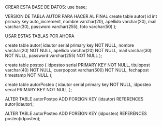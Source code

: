 CREAR ESTA BASE DE DATOS:
use base;

VERSION DE TABLA AUTOR PARA HACER AL FINAL
create table autor(
    id int primary key auto_increment,
    nombre varchar(20),
    apellido varchar(20),
    mail varchar(30),
    password varchar(255),
    foto varchar(50)
);

USAR ESTAS TABLAS POR AHORA

create table autor(
    idautor serial primary key  NOT NULL,
    nombre varchar(20) NOT NULL,
    apellido varchar(20) NOT NULL,
    mail varchar(30) NOT NULL,
    password varchar(255) NOT NULL
);


create table posteo (
    idposteo serial PRIMARY KEY NOT NULL,
    titulopost varchar(40) NOT NULL,
    cuerpopost varchar(500) NOT NULL,
    fechapost timestamp  NOT NULL
);

create table autorPosteo (
    idautor serial primary key NOT NULL,
    idposteo serial PRIMARY KEY NOT NULL
);

ALTER TABLE autorPosteo
ADD FOREIGN KEY (idautor)
REFERENCES autor(idautor);

ALTER TABLE autorPosteo
ADD FOREIGN KEY (idposteo)
REFERENCES posteo(idposteo);